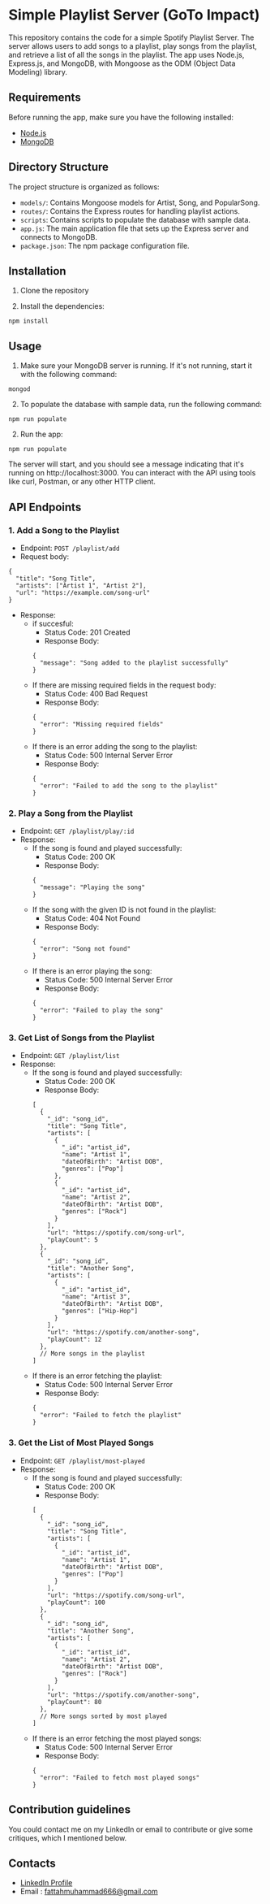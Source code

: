# Simple Playlist Server (GoTo Impact)

This repository contains the code for a simple Spotify Playlist Server. The server allows users to add songs to a playlist, play songs from the playlist, and retrieve a list of all the songs in the playlist. The app uses Node.js, Express.js, and MongoDB, with Mongoose as the ODM (Object Data Modeling) library.

## Requirements

Before running the app, make sure you have the following installed:
* [Node.js](https://nodejs.org/)
* [MongoDB](https://www.mongodb.com/)

## Directory Structure

The project structure is organized as follows:
* `models/`: Contains Mongoose models for Artist, Song, and PopularSong.
* `routes/`: Contains the Express routes for handling playlist actions.
* `scripts`: Contains scripts to populate the database with sample data.
* `app.js`: The main application file that sets up the Express server and connects to MongoDB.
* `package.json`: The npm package configuration file.

## Installation
1. Clone the repository

2. Install the dependencies:

```
npm install
```

## Usage

1. Make sure your MongoDB server is running. If it's not running, start it with the following command:

```
mongod
```
2. To populate the database with sample data, run the following command:

```
npm run populate
```
2. Run the app:
```
npm run populate
```
The server will start, and you should see a message indicating that it's running on http://localhost:3000. You can interact with the API using tools like curl, Postman, or any other HTTP client.

## API Endpoints
### 1. Add a Song to the Playlist
* Endpoint: `POST /playlist/add`
* Request body:
```
{
  "title": "Song Title",
  "artists": ["Artist 1", "Artist 2"],
  "url": "https://example.com/song-url"
}
```
* Response:
  * if succesful:
    * Status Code: 201 Created
    * Response Body: 
    ```
    {
      "message": "Song added to the playlist successfully"
    }
    ```
  * If there are missing required fields in the request body:
    * Status Code: 400 Bad Request
    * Response Body: 
    ```
    {
      "error": "Missing required fields"
    }
    ```
  * If there is an error adding the song to the playlist:
    * Status Code: 500 Internal Server Error
    * Response Body: 
    ```
    {
      "error": "Failed to add the song to the playlist"
    }
    ```

### 2. Play a Song from the Playlist
* Endpoint: `GET /playlist/play/:id`
* Response:
  * If the song is found and played successfully:
    * Status Code: 200 OK
    * Response Body: 
    ```
    {
      "message": "Playing the song"
    }
    ```
  * If the song with the given ID is not found in the playlist:
    * Status Code: 404 Not Found
    * Response Body: 
    ```
    {
      "error": "Song not found"
    }
    ```
  * If there is an error playing the song:
    * Status Code: 500 Internal Server Error
    * Response Body: 
    ```
    {
      "error": "Failed to play the song"
    }
    ```

### 3. Get List of Songs from the Playlist
* Endpoint: `GET /playlist/list`
* Response:
  * If the song is found and played successfully:
    * Status Code: 200 OK
    * Response Body: 
    ```
    [
      {
        "_id": "song_id",
        "title": "Song Title",
        "artists": [
          {
            "_id": "artist_id",
            "name": "Artist 1",
            "dateOfBirth": "Artist DOB",
            "genres": ["Pop"]
          },
          {
            "_id": "artist_id",
            "name": "Artist 2",
            "dateOfBirth": "Artist DOB",
            "genres": ["Rock"]
          }
        ],
        "url": "https://spotify.com/song-url",
        "playCount": 5
      },
      {
        "_id": "song_id",
        "title": "Another Song",
        "artists": [
          {
            "_id": "artist_id",
            "name": "Artist 3",
            "dateOfBirth": "Artist DOB",
            "genres": ["Hip-Hop"]
          }
        ],
        "url": "https://spotify.com/another-song",
        "playCount": 12
      },
      // More songs in the playlist
    ]

    ```
  * If there is an error fetching the playlist:
    * Status Code: 500 Internal Server Error
    * Response Body: 
    ```
    {
      "error": "Failed to fetch the playlist"
    }
    ```
### 3. Get the List of Most Played Songs
* Endpoint: `GET /playlist/most-played`
* Response:
  * If the song is found and played successfully:
    * Status Code: 200 OK
    * Response Body: 
    ```
    [
      {
        "_id": "song_id",
        "title": "Song Title",
        "artists": [
          {
            "_id": "artist_id",
            "name": "Artist 1",
            "dateOfBirth": "Artist DOB",
            "genres": ["Pop"]
          }
        ],
        "url": "https://spotify.com/song-url",
        "playCount": 100
      },
      {
        "_id": "song_id",
        "title": "Another Song",
        "artists": [
          {
            "_id": "artist_id",
            "name": "Artist 2",
            "dateOfBirth": "Artist DOB",
            "genres": ["Rock"]
          }
        ],
        "url": "https://spotify.com/another-song",
        "playCount": 80
      },
      // More songs sorted by most played
    ]
    ```
  * If there is an error fetching the most played songs:
    * Status Code: 500 Internal Server Error
    * Response Body: 
    ```
    {
      "error": "Failed to fetch most played songs"
    }
    ```

## Contribution guidelines ##
You could contact me on my LinkedIn or email to contribute or give some critiques, which I mentioned below. 

## Contacts ##

* [LinkedIn Profile](https://www.linkedin.com/in/muhammad24fattah/)
* Email : fattahmuhammad666@gmail.com
